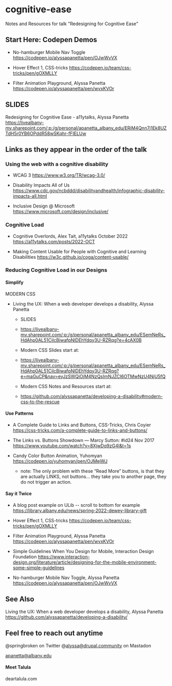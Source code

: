 # cognitive-ease
Notes and Resources for talk "Redesigning for Cognitive Ease"


## Start Here: Codepen Demos

- No-hamburger Mobile Nav Toggle
  https://codepen.io/alyssapanetta/pen/OJwWvVX

- Hover Effect 1, CSS-tricks
 https://codepen.io/team/css-tricks/pen/gOXMLLY

- Filter Animation Playground, Alyssa Panetta
  https://codepen.io/alyssapanetta/pen/wvxKVOr


## SLIDES

Redesigning for Cognitive Ease - a11ytalks, Alyssa Panetta
https://livealbany-my.sharepoint.com/:p:/g/personal/apanetta_albany_edu/ERiM4Qnn7j1Ek8UZTdH5r0YB6OPddR58wSKqhr-fFIELUw




## Links as they appear in the order of the talk


### Using the web with a cognitive disability

- WCAG 3 
  https://www.w3.org/TR/wcag-3.0/

- Disability Impacts All of Us
  https://www.cdc.gov/ncbddd/disabilityandhealth/infographic-disability-impacts-all.html

- Inclusive Design @ Microsoft
  https://www.microsoft.com/design/inclusive/

### Cognitive Load

- Cognitive Overlords, Alex Tait, a11ytalks October 2022
  https://a11ytalks.com/posts/2022-OCT

- Making Content Usable for People with Cognitive and Learning Disabilities
  https://w3c.github.io/coga/content-usable/

### Reducing Cognitive Load in our Designs

#### Simplify
MODERN CSS

- Living the UX: When a web developer develops a disability, Alyssa Panetta
  - SLIDES
   - https://livealbany-my.sharepoint.com/:p:/g/personal/apanetta_albany_edu/ESemNeRs_HdAhp0AL51CilcBiwafpNlDEhYdqy3U-RZRqg?e=4cAX0B

   - Modern CSS Slides start at:
   - https://livealbany-my.sharepoint.com/:p:/g/personal/apanetta_albany_edu/ESemNeRs_HdAhp0AL51CilcBiwafpNlDEhYdqy3U-RZRqg?e=maGuCP&nav=eyJzSWQiOjM4NzQsImNJZCI6OTMwNzU4NjU5fQ

  - Modern CSS Notes and Resources start at:
   - https://github.com/alyssapanetta/developing-a-disability#modern-css-to-the-rescue


#### Use Patterns

- A Complete Guide to Links and Buttons, CSS-Tricks, Chris Coyier
  https://css-tricks.com/a-complete-guide-to-links-and-buttons/

- The Links vs. Buttons Showdown — Marcy Sutton: #id24 Nov 2017 
  https://www.youtube.com/watch?v=8XjwDq9zG4I&t=1s

- Candy Color Button Animation, Yuhomyan
  https://codepen.io/yuhomyan/pen/OJMejWJ
  * note: The only problem with these “Read More” buttons, is that they are actually LINKS, not buttons… they take you to another page, they do not trigger an action.  
#### Say it Twice

- A blog post example on ULib -- scroll to bottom for example
  https://library.albany.edu/news/spring-2022-dewey-library-gift

- Hover Effect 1, CSS-tricks
  https://codepen.io/team/css-tricks/pen/gOXMLLY

- Filter Animation Playground, Alyssa Panetta
  https://codepen.io/alyssapanetta/pen/wvxKVOr

- Simple Guidelines When You Design for Mobile, Interaction Design Foundation
  https://www.interaction-design.org/literature/article/designing-for-the-mobile-environment-some-simple-guidelines

- No-hamburger Mobile Nav Toggle, Alyssa Panetta
  https://codepen.io/alyssapanetta/pen/OJwWvVX

## See Also

Living the UX: When a web developer develops a disability, Alyssa Panetta
https://github.com/alyssapanetta/developing-a-disability/


## Feel free to reach out anytime

@springbroken on Twitter
@alyssa@drupal.community on Mastadon

apanetta@albany.edu

#### Meet Talula
deartalula.com